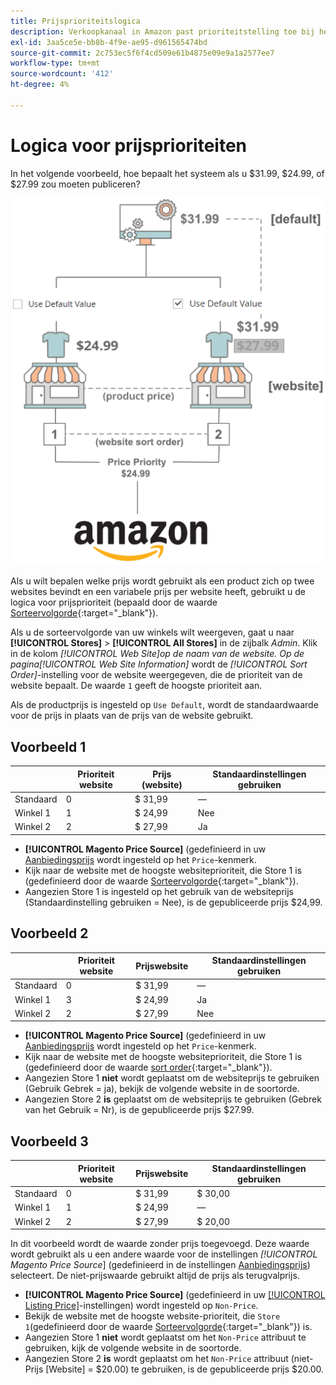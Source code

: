 ```yaml
---
title: Prijsprioriteitslogica
description: Verkoopkanaal in Amazon past prioriteitstelling toe bij het bepalen van de gepubliceerde prijs voor een Amazon-aanbieding.
exl-id: 3aa5ce5e-bb8b-4f9e-ae95-d961565474bd
source-git-commit: 2c753ec5f6f4cd509e61b4875e09e9a1a2577ee7
workflow-type: tm+mt
source-wordcount: '412'
ht-degree: 4%

---
```


# Logica voor prijsprioriteiten

In het volgende voorbeeld, hoe bepaalt het systeem als u $31.99, $24.99, of $27.99 zou moeten publiceren?

![Omvang van de handelsprijs](assets/amazon-price-scope.png)

Als u wilt bepalen welke prijs wordt gebruikt als een product zich op twee websites bevindt en een variabele prijs per website heeft, gebruikt u de logica voor prijsprioriteit (bepaald door de waarde [Sorteervolgorde](https://docs.magento.com/user-guide/stores/stores-all-create-view.html){:target=&quot;_blank&quot;}).

Als u de sorteervolgorde van uw winkels wilt weergeven, gaat u naar **[!UICONTROL Stores]** > **[!UICONTROL All Stores]** in de zijbalk _Admin_. Klik in de kolom _[!UICONTROL Web Site]_op de naam van de website. Op de pagina_[!UICONTROL Web Site Information]_ wordt de _[!UICONTROL Sort Order]_-instelling voor de website weergegeven, die de prioriteit van de website bepaalt. De waarde `1` geeft de hoogste prioriteit aan.

Als de productprijs is ingesteld op `Use Default`, wordt de standaardwaarde voor de prijs in plaats van de prijs van de website gebruikt.

## Voorbeeld 1

|  | Prioriteit website | Prijs (website) | Standaardinstellingen gebruiken |
|---|---|---|---|
| Standaard | 0 | $ 31,99 | — |
| Winkel 1 | 1 | $ 24,99 | Nee |
| Winkel 2 | 2 | $ 27,99 | Ja |

- **[!UICONTROL Magento Price Source]** (gedefinieerd in uw [Aanbiedingsprijs](./listing-price.md) wordt ingesteld op het `Price`-kenmerk.
- Kijk naar de website met de hoogste websiteprioriteit, die Store 1 is (gedefinieerd door de waarde [Sorteervolgorde](https://docs.magento.com/user-guide/stores/stores-all-create-view.html){:target=&quot;_blank&quot;}).
- Aangezien Store 1 is ingesteld op het gebruik van de websiteprijs (Standaardinstelling gebruiken = Nee), is de gepubliceerde prijs $24,99.

## Voorbeeld 2

|  | Prioriteit website | Prijswebsite | Standaardinstellingen gebruiken |
|---|---|---|---|
| Standaard | 0 | $ 31,99 | — |
| Winkel 1 | 3 | $ 24,99 | Ja |
| Winkel 2 | 2 | $ 27,99 | Nee |

- **[!UICONTROL Magento Price Source]** (gedefinieerd in uw [Aanbiedingsprijs](./listing-price.md) wordt ingesteld op het `Price`-kenmerk.
- Kijk naar de website met de hoogste websiteprioriteit, die Store 1 is (gedefinieerd door de waarde [sort order](https://docs.magento.com/user-guide/stores/stores-all-create-view.html){:target=&quot;_blank&quot;}).
- Aangezien Store 1 **niet** wordt geplaatst om de websiteprijs te gebruiken (Gebruik Gebrek = ja), bekijk de volgende website in de soortorde.
- Aangezien Store 2 **is** geplaatst om de websiteprijs te gebruiken (Gebrek van het Gebruik = Nr), is de gepubliceerde prijs $27.99.

## Voorbeeld 3

|  | Prioriteit website | Prijswebsite | Standaardinstellingen gebruiken |
|---|---|---|---|
| Standaard | 0 | $ 31,99 | $ 30,00 |
| Winkel 1 | 1 | $ 24,99 | — |
| Winkel 2 | 2 | $ 27,99 | $ 20,00 |

In dit voorbeeld wordt de waarde zonder prijs toegevoegd. Deze waarde wordt gebruikt als u een andere waarde voor de instellingen _[!UICONTROL Magento Price Source_] (gedefinieerd in de instellingen [Aanbiedingsprijs](./listing-price.md)) selecteert. De niet-prijswaarde gebruikt altijd de prijs als terugvalprijs.

- **[!UICONTROL Magento Price Source]** (gedefinieerd in uw [[!UICONTROL Listing Price]](./listing-price.md)-instellingen) wordt ingesteld op `Non-Price`.
- Bekijk de website met de hoogste website-prioriteit, die `Store 1`(gedefinieerd door de waarde [Sorteervolgorde](https://docs.magento.com/user-guide/stores/stores-all-create-view.html){:target=&quot;_blank&quot;}) is.
- Aangezien Store 1 **niet** wordt geplaatst om het `Non-Price` attribuut te gebruiken, kijk de volgende website in de soortorde.
- Aangezien Store 2 **is** wordt geplaatst om het `Non-Price` attribuut (niet-Prijs [Website] = $20.00) te gebruiken, is de gepubliceerde prijs $20.00.
